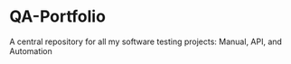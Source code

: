 # QA-Portfolio
A central repository for all my software testing projects: Manual, API, and Automation
